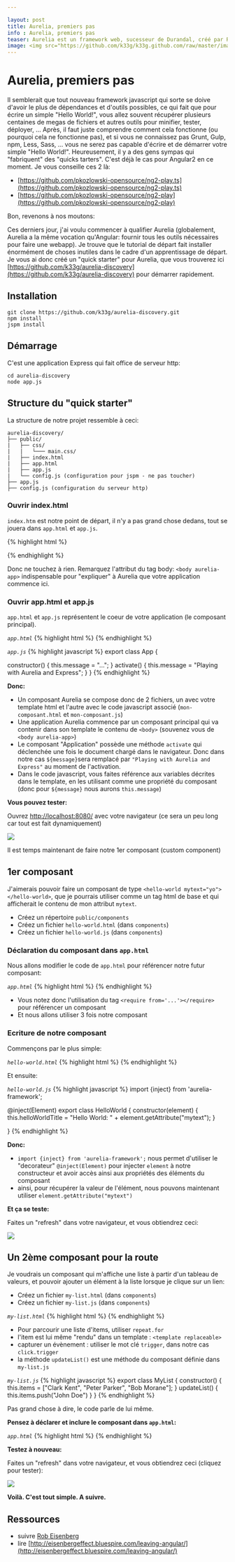 ```yaml
---

layout: post
title: Aurelia, premiers pas
info : Aurelia, premiers pas
teaser: Aurelia est un framework web, sucesseur de Durandal, créé par Rob Eisenberg, un ex de la team Angular 2. Voyons un peu à quoi ça ressemble afin d'être armés pour décider quel n-ième framework vous pourriez prendre pour vos futurs projets. ...
image: <img src="https://github.com/k33g/k33g.github.com/raw/master/images/aurelia-logo.png">
---
```


# Aurelia, premiers pas

Il semblerait que tout nouveau framework javascript qui sorte se doive d'avoir le plus de dépendances et d'outils possibles, ce qui fait que pour écrire un simple "Hello World!", vous allez souvent récupérer plusieurs centaines de megas de fichiers et autres outils pour minifier, tester, déployer, ... Après, il faut juste comprendre comment cela fonctionne (ou pourquoi cela ne fonctionne pas), et si vous ne connaissez pas Grunt, Gulp, npm, Less, Sass, ... vous ne serez pas capable d'écrire et de démarrer votre simple "Hello World!".
Heureusement, il y a des gens sympas qui "fabriquent" des "quicks tarters". C'est déjà le cas pour Angular2 en ce moment. Je vous conseille ces 2 là:

- [https://github.com/pkozlowski-opensource/ng2-play.ts](https://github.com/pkozlowski-opensource/ng2-play.ts)
- [https://github.com/pkozlowski-opensource/ng2-play](https://github.com/pkozlowski-opensource/ng2-play)

Bon, revenons à nos moutons:

Ces derniers jour, j'ai voulu commencer à qualifier Aurelia (globalement, Aurelia a la même vocation qu'Angular: fournir tous les outils nécessaires pour faire une webapp). Je trouve que le tutorial de départ fait installer énormément de choses inutiles dans le cadre d'un apprentissage de départ. Je vous ai donc créé un "quick starter" pour Aurelia, que vous trouverez ici [https://github.com/k33g/aurelia-discovery](https://github.com/k33g/aurelia-discovery) pour démarrer rapidement.

## Installation

    git clone https://github.com/k33g/aurelia-discovery.git
    npm install
    jspm install

## Démarrage

C'est une application Express qui fait office de serveur http:
    
    cd aurelia-discovery
    node app.js

## Structure du "quick starter"

La structure de notre projet ressemble à ceci:

    aurelia-discovery/
    ├── public/ 
    |   ├── css/   
    |   |   └─── main.css/
    |   ├── index.html     
    |   ├── app.html 
    |   ├── app.js          
    |   └── config.js (configuration pour jspm - ne pas toucher)
    ├── app.js
    ├── config.js (configuration du serveur http)

### Ouvrir index.html

`index.htm` est notre point de départ, il n'y a pas grand chose dedans, tout se jouera dans `app.html` et `app.js`.

{% highlight html %}
<html>
<head>
  <meta charset="UTF-8">
  <title>Hello from Aurelia</title>
  <link rel="stylesheet" type="text/css" href="css/main.css">

</head>
<body aurelia-app>

  <script src="jspm_packages/system.js"></script>
  <script src="config.js"></script>
  <script>
    System.import("aurelia-bootstrapper");
  </script>
</body>
</html>
{% endhighlight %}

Donc ne touchez à rien. Remarquez l'attribut du tag body: `<body aurelia-app>` indispensable pour "expliquer" à Aurelia que votre application commence ici.

### Ouvrir app.html et app.js

`app.html` et `app.js` représentent le coeur de votre application (le composant principal). 

*`app.html`*
{% highlight html %}
<template>
  <h1>${message}</h1>
</template>
{% endhighlight %}

*`app.js`*
{% highlight javascript %}
export class App {

  constructor() {
    this.message = "...";
  }
  activate() {
    this.message = "Playing with Aurelia and Express";
  }
}
{% endhighlight %}

**Donc:**

- Un composant Aurelia se compose donc de 2 fichiers, un avec votre template html et l'autre avec le code javascript associé (`mon-composant.html` et `mon-composant.js`)
- Une application Aurelia commence par un composant principal qui va contenir dans son template le contenu de `<body>` (souvenez vous de `<body aurelia-app>`)
- Le composant "Application" possède une méthode `activate` qui déclenchée une fois le document chargé dans le navigateur. Donc dans notre cas `${message}`sera remplacé par `"Playing with Aurelia and Express"` au moment de l'activation.
- Dans le code javascript, vous faites référence aux variables décrites dans le template, en les utilisant comme une propriété du composant (donc pour `${message}` nous aurons `this.message`) 

**Vous pouvez tester:**

Ouvrez [http://localhost:8080/](http://localhost:8080/) avec votre navigateur (ce sera un peu long car tout est fait dynamiquement)

<img src="https://github.com/k33g/k33g.github.com/raw/master/images/aurelia-01.png">

Il est temps maintenant de faire notre 1er composant (custom component)

## 1er composant

J'aimerais pouvoir faire un composant de type `<hello-world mytext="yo"></hello-world>`, que je pourrais utiliser comme un tag html de base et qui afficherait le contenu de mon attribut `mytext`.

- Créez un répertoire `public/components`
- Créez un fichier `hello-world.html` (dans `components`)
- Créez un fichier `hello-world.js` (dans `components`)

### Déclaration du composant dans `app.html`

Nous allons modifier le code de `app.html` pour référencer notre futur composant:

*`app.html`*
{% highlight html %}
<template>
  <require from='./components/hello-world'></require>
  
  <h1>${message}</h1>
  
  <hello-world mytext="yo"></hello-world>
  <hello-world mytext="hi"></hello-world>
  <hello-world mytext="hello"></hello-world>
  
</template>
{% endhighlight %}

- Vous notez donc l'utilisation du tag `<require from='...'></require>` pour référencer un composant
- Et nous allons utiliser 3 fois notre composant

### Ecriture de notre composant

Commençons par le plus simple:

*`hello-world.html`*
{% highlight html %}
<template>
  <h2>${helloWorldTitle}</h2>
</template>
{% endhighlight %}

Et ensuite:

*`hello-world.js`*
{% highlight javascript %}
import {inject} from 'aurelia-framework';

@inject(Element)
export class HelloWorld {
  constructor(element) {
    this.helloWorldTitle = "Hello World: " + element.getAttribute("mytext");
  }

}
{% endhighlight %}

**Donc:**

- `import {inject} from 'aurelia-framework';` nous permet d'utiliser le "decorateur" `@inject(Element)` pour injecter `element` à notre constructeur et avoir accès ainsi aux propriétés des éléments du composant
- ainsi, pour récupérer la valeur de l'élément, nous pouvons maintenant utiliser `element.getAttribute("mytext")`

**Et ça se teste:**

Faites un "refresh" dans votre navigateur, et vous obtiendrez ceci:

<img src="https://github.com/k33g/k33g.github.com/raw/master/images/aurelia-02.png">

## Un 2ème composant pour la route

Je voudrais un composant qui m'affiche une liste à partir d'un tableau de valeurs, et pouvoir ajouter un élément à la liste lorsque je clique sur un lien:

- Créez un fichier `my-list.html` (dans `components`)
- Créez un fichier `my-list.js` (dans `components`)

*`my-list.html`*
{% highlight html %}
<template>

  <ul>
    <li repeat.for="item of items">
      <template replaceable>
        ${item}
      </template>
    </li>
  </ul>

  <a href="# " click.trigger="updateList()">updateList</a>

</template>
{% endhighlight %}

- Pour parcourir une liste d'items, utiliser `repeat.for`
- l'item est lui même "rendu" dans un template : `<template replaceable>`
- capturer un évènement : utiliser le mot clé `trigger`, dans notre cas `click.trigger`
- la méthode `updateList()` est une méthode du composant définie dans `my-list.js`

*`my-list.js`*
{% highlight javascript %}
export class MyList {
  constructor() {
    this.items = ["Clark Kent", "Peter Parker", "Bob Morane"];
  }
  updateList() {
    this.items.push("John Doe")
  }
}
{% endhighlight %}

Pas grand chose à dire, le code parle de lui même.

**Pensez à déclarer et inclure le composant dans `app.html`:**

*`app.html`*
{% highlight html %}
<template>
  <require from='./components/hello-world'></require>
  <require from='./components/my-list'></require>

  <h1>${message}</h1>

  <hello-world mytext="yo"></hello-world>
  <hello-world mytext="hi"></hello-world>
  <hello-world mytext="hello"></hello-world>

  <hr>

  <my-list></my-list>

</template>
{% endhighlight %}

**Testez à nouveau:**

Faites un "refresh" dans votre navigateur, et vous obtiendrez ceci (cliquez pour tester):

<img src="https://github.com/k33g/k33g.github.com/raw/master/images/aurelia-03.png">

**Voilà. C'est tout simple. A suivre.**

## Ressources

- suivre [Rob Eisenberg](https://twitter.com/eisenbergeffect)
- lire [http://eisenbergeffect.bluespire.com/leaving-angular/](http://eisenbergeffect.bluespire.com/leaving-angular/)
